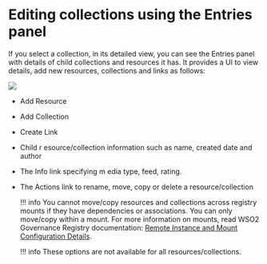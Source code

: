 # Editing collections using the Entries panel

If you select a collection, in its detailed view, you can see the
Entries panel with details of child collections and resources it has. It
provides a UI to view details, add new resources, collections and links
as follows:

![](../assets/img/53125536/53287668.png)

-   Add Resource
-   Add Collection
-   Create Link
-   Child r esource/collection information such as name, created date
    and author
-   The Info link specifying m edia type, feed, rating.
-   The Actions link to rename, move, copy or delete a
    resource/collection

    !!! info 
        You cannot move/copy resources and collections across registry
        mounts if they have dependencies or associations. You can only
        move/copy within a mount. For more information on mounts, read WSO2
        Governance Registry documentation: [Remote Instance and Mount
        Configuration
        Details](http://docs.wso2.org/display/Governance460/Remote+Instance+and+Mount+Configuration+Details).

    !!! info 
        These options are not available for all resources/collections.
